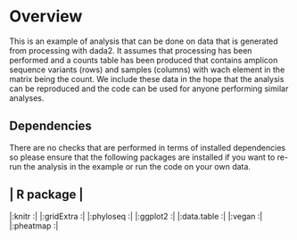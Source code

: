 # Overview

This is an example of analysis that can be done on data that is generated from processing with dada2. It assumes that processing has been performed and a counts table has been produced that contains amplicon sequence variants (rows) and samples (columns) with wach element in the matrix being the count. We include these data in the hope that the analysis can be reproduced and the code can be used for anyone performing similar analyses.

## Dependencies

There are no checks that are performed in terms of installed dependencies so please ensure that the following packages are installed if you want to re-run the analysis in the example or run the code on your own data.

| **R package** |
-----------------
|:knitr        :|
|:gridExtra    :|
|:phyloseq     :|
|:ggplot2      :|
|:data.table   :|
|:vegan        :|
|:pheatmap     :|
